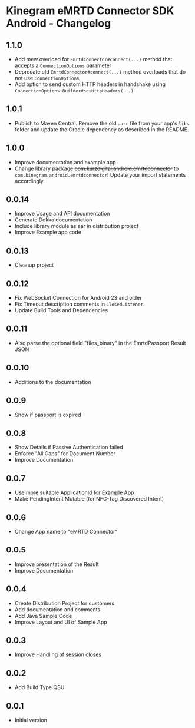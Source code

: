 # Kinegram eMRTD Connector SDK Android - Changelog

## 1.1.0
* Add mew overload for `EmrtdConnector#connect(...)` method that accepts a `ConnectionOptions` parameter
* Deprecate old `EmrtdConnector#connect(...)` method overloads that do not use `ConnectionOptions`
* Add option to send custom HTTP headers in handshake using `ConnectionOptions.Builder#setHttpHeaders(...)`

## 1.0.1
* Publish to Maven Central. Remove the old `.arr` file from your app's `libs`
  folder and update the Gradle dependency as described in the README.

## 1.0.0
* Improve documentation and example app
* Change library package ~~com.kurzdigital.android.emrtdconnector~~ to `com.kinegram.android.emrtdconnector`!
  Update your import statements accordingly.

## 0.0.14
* Improve Usage and API documentation
* Generate Dokka documentation
* Include library module as aar in distribution project
* Improve Example app code

## 0.0.13
* Cleanup project

## 0.0.12
* Fix WebSocket Connection for Android 23 and older
* Fix Timeout description comments in `ClosedListener`.
* Update Build Tools and Dependencies

## 0.0.11
* Also parse the optional field "files_binary" in the EmrtdPassport Result JSON

## 0.0.10
* Additions to the documentation

## 0.0.9
* Show if passport is expired

## 0.0.8
* Show Details if Passive Authentication failed
* Enforce "All Caps" for Document Number
* Improve Documentation

## 0.0.7
* Use more suitable ApplicationId for Example App
* Make PendingIntent Mutable (for NFC-Tag Discovered Intent)

## 0.0.6
* Change App name to "eMRTD Connector"

## 0.0.5
* Improve presentation of the Result
* Improve Documentation

## 0.0.4
* Create Distribution Project for customers
* Add documentation and comments
* Add Java Sample Code
* Improve Layout and UI of Sample App

## 0.0.3
* Improve Handling of session closes

## 0.0.2
* Add Build Type QSU

## 0.0.1
* Initial version
